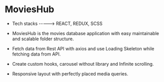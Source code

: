# MoviesHub

- Tech stacks -----> REACT, REDUX, SCSS

- MoviesHub is the movies database application with easy maintainable and scalable folder structure.

- Fetch data from Rest API with axios and use Loading Skeleton while fetching data from API.

- Create custom hooks, carousel without library and Infinite scrolling.

- Responsive layout with perfectly placed media queries.
